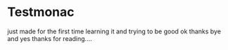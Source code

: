 # Testmonac
just made for the first time
learning it and trying to be good
ok thanks bye 
and yes thanks for reading....
